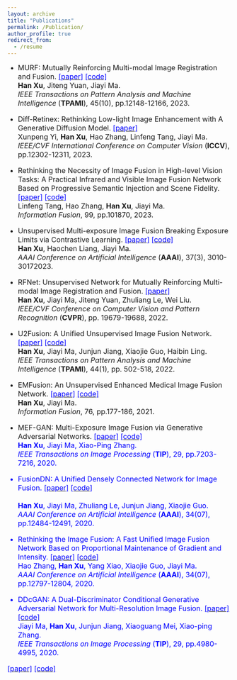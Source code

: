 ```yaml
---
layout: archive
title: "Publications"
permalink: /Publication/
author_profile: true
redirect_from:
  - /resume
---
```


* <font size=3>MURF: Mutually Reinforcing Multi-modal Image Registration and Fusion.
<a href="https://ieeexplore.ieee.org/stamp/stamp.jsp?tp=&arnumber=10145843"><font color=blue>[paper]</font></a>
<a href="https://github.com/hanna-xu/MURF"><font color=blue>[code]</font></a><br>
<b>Han Xu</b>, Jiteng Yuan, Jiayi Ma.<br>
<i>IEEE Transactions on Pattern Analysis and Machine Intelligence</i> (<b>TPAMI</b>), 45(10), pp.12148-12166, 2023.

* <font size=3>Diff-Retinex: Rethinking Low-light Image Enhancement with A Generative Diffusion Model.
<a href="https://openaccess.thecvf.com/content/ICCV2023/papers/Yi_Diff-Retinex_Rethinking_Low-light_Image_Enhancement_with_A_Generative_Diffusion_Model_ICCV_2023_paper.pdf"><font color=blue>[paper]</font></a><br>
Xunpeng Yi, <b>Han Xu</b>, Hao Zhang, Linfeng Tang, Jiayi Ma.<br>
<i>IEEE/CVF International Conference on Computer Vision</i> (<b>ICCV</b>), pp.12302-12311, 2023.

* <font size=3>Rethinking the Necessity of Image Fusion in High-level Vision Tasks: A Practical Infrared and Visible Image Fusion Network Based on Progressive Semantic Injection and Scene Fidelity.
<a href="https://pdf.sciencedirectassets.com/272144/1-s2.0-S1566253523X00074/1-s2.0-S1566253523001860/main.pdf?X-Amz-Security-Token=IQoJb3JpZ2luX2VjENT%2F%2F%2F%2F%2F%2F%2F%2F%2F%2FwEaCXVzLWVhc3QtMSJGMEQCIDBNfb4WJqhetMYVENHnTD14IdhkQwv4TwLYMh%2BB7%2BW0AiB%2F5WunfH9XEm4k9lYG5LlnnAPOJntcf4bO47z8EInRkCqzBQhdEAUaDDA1OTAwMzU0Njg2NSIMn2D4J1yvVybj7tC4KpAFBDyetKEgaM%2B5Oi4IyweWdbkvcuUlLvgoE5zBkR46K%2BuqQFhWtK3U93cvXI1WlzOuNioHngkCNxuSdvopudqT9ow%2FhmG8G5I2gbOoGl3SBkxAYraXbyeo8zh15S%2BQlD4PF0R%2F1BE3RAWIsVgm5aoO7E6DbIKnZwucOOGAgg7PmDM6yGtunjlzaIf84TIUk%2BVFejDtR5ilcs8AXBWxit2swQQOTXGnbL%2BW6vm9yhu6Au%2Bu9rY5%2B43KR5682o4BeADfPrX6%2B2%2FMlO%2FozlJkdEPeuN%2BQuJaBfIbz34S8WNVS1UK7HCYNJwsbdC6BlIniF7f0WsTGplEhfRTPuPxEUGzAMcTbPKYiu%2FwjEyjaik5%2BawYkRgGoW5etq7km5evBDlojs2Jd2HL1FOB2zaMTP9amQ%2BtYICZjFDRJkitNflmxBH3uNeqkMuXJ5fwmfPXxRo0UJG%2FU90Xp%2Fe3FMZF6F58txS5rf4dm3peLtOJ6jkAHdnZFwgT92oyjCpugDAX85J%2BnTAxPs0l0TUXLOBW7Hei6H1KCwmI1sJ5CzEffQT20JPNT%2Fl1to%2BKTUKdgPZ5SXSHVWO1nSAznZ9rEgQ%2B4qbGfyVYoLEnEyv7l94VkAN4N024IWuzeUWP0%2BivnmL%2BxFbPzV5TlY6UqPqPi8RELf0oiRjGn3qZnZv%2F%2BBDRI9Np6MZwl43ZRhOdeywUxJWb19G2VbxsVvDf4CdZnTiiEyU%2FHte%2FZ8jlc8oVRes2z0IEPr8KjZ4OG5xBWxKbH1jD2Cud%2B175st5JG%2FnMVJIf6xTfapVopSGDvjvqdwv6siJ4DIVIquRd3NlnaFvFIBSHa6sezwbq5Fv2%2F0YpwIIDgYNITTOL1tYVcWJO6g8WeEfIbgJ8wq7mgrAY6sgEdeIPb%2F%2F6Ago5rWO1DCianMh0ryXgqXZ6KDbW8eWkY3xyAzfMn9MjANmQNAUYI7VZ7Ac5s4%2FQIJ5UV%2BzOoxe1EkhYCavxQaDbJVBVKj5iIPgDKlQnm0GzShDmy75zGWmFerGbvYcdwSKb6Ip6mYYhRROcHDue9MnNIbjlQuXheeP1fPgP80kQ%2F%2BZI2HTTJo8leHs4VJ5quKbFDgvXE%2BX%2Blm4Grc8hPEhDACRHDrLu2CIqU&X-Amz-Algorithm=AWS4-HMAC-SHA256&X-Amz-Date=20231224T123909Z&X-Amz-SignedHeaders=host&X-Amz-Expires=300&X-Amz-Credential=ASIAQ3PHCVTYVXKCDKVG%2F20231224%2Fus-east-1%2Fs3%2Faws4_request&X-Amz-Signature=08a9bde2943b7f83d47d8f21186e15ea09dafde2a5c2412002ae5933b5b7d7e7&hash=81ac35db1fbb7b48796b7e02d0f8c91381c18a84ce2c59691fb877bfc29f9e49&host=68042c943591013ac2b2430a89b270f6af2c76d8dfd086a07176afe7c76c2c61&pii=S1566253523001860&tid=spdf-7beb442b-2b1e-452c-b016-d9909aff46c4&sid=523198c738cc504fde9a01359f9523ab000cgxrqa&type=client&tsoh=d3d3LnNjaWVuY2VkaXJlY3QuY29t&ua=190e5a51075f01560359&rr=83a8e7c8895ab45e&cc=cn"><font color=blue>[paper]</font></a>
<a href="https://github.com/Linfeng-Tang/PSFusion"><font color=blue>[code]</font></a><br>
Linfeng Tang, Hao Zhang, <b>Han Xu</b>, Jiayi Ma.<br>
<i>Information Fusion</i>, 99, pp.101870, 2023.

* <font size=3>Unsupervised Multi-exposure Image Fusion Breaking Exposure Limits via Contrastive Learning.
<a href="https://ojs.aaai.org/index.php/AAAI/article/view/25404"><font color=blue>[paper]</font></a>
<a href="https://github.com/HaoochenLiang/MEF-CL"><font color=blue>[code]</font></a><br>
 <b>Han Xu</b>, Haochen Liang, Jiayi Ma. <br>
<i>AAAI Conference on Artificial Intelligence</i> (<b>AAAI</b>), 37(3), 3010-30172023.

* <font size=3>RFNet: Unsupervised Network for Mutually Reinforcing Multi-modal Image Registration and Fusion.
<a href="https://openaccess.thecvf.com/content/CVPR2022/papers/Xu_RFNet_Unsupervised_Network_for_Mutually_Reinforcing_Multi-Modal_Image_Registration_and_CVPR_2022_paper.pdf"><font color=blue>[paper]</font></a><br>
<b>Han Xu</b>, Jiayi Ma, Jiteng Yuan, Zhuliang Le, Wei Liu.<br>
<i>IEEE/CVF Conference on Computer Vision and Pattern Recognition</i> (<b>CVPR</b>), pp. 19679-19688, 2022.

* <font size=3>U2Fusion: A Unified Unsupervised Image Fusion Network.
<a href="https://ieeexplore.ieee.org/stamp/stamp.jsp?tp=&arnumber=9151265"><font color=blue>[paper]</font></a>
<a href="https://github.com/hanna-xu/U2Fusion"><font color=blue>[code]</font></a><br>
<b>Han Xu</b>, Jiayi Ma, Junjun Jiang, Xiaojie Guo, Haibin Ling.<br>
<i>IEEE Transactions on Pattern Analysis and Machine Intelligence</i> (<b>TPAMI</b>), 44(1), pp. 502-518, 2022.

* <font size=3>EMFusion: An Unsupervised Enhanced Medical Image Fusion Network.
<a href="https://pdf.sciencedirectassets.com/272144/1-s2.0-S1566253521X00073/1-s2.0-S1566253521001275/main.pdf?X-Amz-Security-Token=IQoJb3JpZ2luX2VjENX%2F%2F%2F%2F%2F%2F%2F%2F%2F%2FwEaCXVzLWVhc3QtMSJHMEUCIH1QP9aGBZa3teDDMkfex8%2BdEYyx4IXj4MwQxckpj0pZAiEA8NLaaxFhWJpLzCYlMoO3VtE81bh5XvhY7KLUgbvgsY4qsgUIXRAFGgwwNTkwMDM1NDY4NjUiDLUB6Zk3upWrKRphbyqPBbhiixN4tY9bSZPdZm%2B6XXdP2XYP3v1lZh%2FudiMKUGDNzoiubuTz1tiOoBOMFadTQpMsSdhkw%2FoIki8%2BtLkuGTstjyCXSr%2Bj2%2Bd9yOxDWQSGtMXBEomfYSL1W2qX9FnQWddff273nKe4jqLzGOMMKpTKdp1UC7kuHH9LLv1rWaFlrE5MjYBwoaBC3luKMkMUAyiMU6EoKESxPga0ggnQvF6H68rHDyy11CwAOWpBx7D4dYIlAS3HjSw1HwC1%2F9TH1%2FeZAcLYyVwgIVFca1MV%2F4xQ5pu70DNrHiw9GJ5jlm5wwn3qrbzK9H6nCr%2B3L%2F%2BpSdKX6tjSxaT8oDlZh42RiJAEbgUYcKZa%2FBxwBo868qZnqJMURMlA2Bsl%2BBUL8aBLF0i%2BmcUPxNI7hvg5pUTo6PhhpqJBLjnIPkGz4jdeF%2FGUUGEsyI%2BX4nOM%2B9c3P15Jh65gS2JKRb%2BIvAGKOjk7LspltNQjPpXAbpZ4zDkiFKG5ERNa%2BzP%2Bkvbc37AHd%2BhAc4B%2FFO%2Bekt7iOFYRd3F2ZmB5gA94c8h5168I150U2SQSbAGAPl%2BXSFNwiCPVkoSrx7OiUq%2FFIT4oq7WMaj8mw%2Bi6sDGyeilDAud8Cvpqeh1A3pSjStVMCtvvvBdjPQowdLxxvHNdCAbmJERoifG1kuloV9%2FT4XJ4H03iqnlg9YYFlnc7TOKrMr1qfxhqteyStY9uvBDlgu%2B0soGTL72D9PIsWTted0I0BgaL2MLHSpFecwccquL1iiJ1Cw%2BYIiy8JDPG5s9aXeoQkKx4qsKoVzqtAQgM39oj5K06EmV9Ix5CNgZ8fy8CgUgERxqTiENnFy5WQT2yl1UgHvivuvq8XArPCOZTrLrPstzAs%2BD3TqYw68CgrAY6sQFJPJ5VUfp%2F6VOPoUPgK6mwIiosQZyG7I4TBVPk6a7kElEEw4%2FxCPpT8UH7GZp0bPg%2BOSsFjMhe%2FOVLXtXgj%2BeX1sw1T6SOGjdj4wKnaF4iZHvE9%2Bo4HHGGb95ILyEl2P6864uGBU0RwgmvpoZzUNXWW6HLRTQGWk8QqlHzaGELIydWLYK7WKv%2B8RfHORQ6a3nIy7Diw0Mi1gl857s76qDsiHDTNICFTpKZRB6sutNqoII%3D&X-Amz-Algorithm=AWS4-HMAC-SHA256&X-Amz-Date=20231224T130608Z&X-Amz-SignedHeaders=host&X-Amz-Expires=300&X-Amz-Credential=ASIAQ3PHCVTYSOJZAJUY%2F20231224%2Fus-east-1%2Fs3%2Faws4_request&X-Amz-Signature=53de714f77677fbfc50a3cae65ef5b79a94a8bff9108c9efcbb49f1cb34064d4&hash=96159a793cd418bb103b792515a9d7950f71ea83b6d97d67751791b352ca3719&host=68042c943591013ac2b2430a89b270f6af2c76d8dfd086a07176afe7c76c2c61&pii=S1566253521001275&tid=spdf-ddd43cf3-bc45-47a8-a4d2-3e1a272730e0&sid=523198c738cc504fde9a01359f9523ab000cgxrqa&type=client&tsoh=d3d3LnNjaWVuY2VkaXJlY3QuY29t&ua=190e5a51075e54075555&rr=83a90f54f806e63e&cc=cn"><font color=blue>[paper]</font></a>
<a href="https://github.com/hanna-xu/EMFusion"><font color=blue>[code]</font></a><br>
<b>Han Xu</b>, Jiayi Ma.<br>
<i>Information Fusion</i>, 76, pp.177-186, 2021.

* <font size=3> MEF-GAN: Multi-Exposure Image Fusion via Generative Adversarial Networks.
<a href="https://ieeexplore.ieee.org/stamp/stamp.jsp?tp=&arnumber=9112609"><font color=blue>[paper]</a>
<a href="https://github.com/hanna-xu/MEF-GAN"><font color=blue>[code]</font></a><br>
<b>Han Xu</b>, Jiayi Ma, Xiao-Ping Zhang.<br>
<i>IEEE Transactions on Image Processing</i> (<b>TIP</b>), 29, pp.7203-7216, 2020.

* <font size=3> FusionDN: A Unified Densely Connected Network for Image Fusion.
<a href="https://ojs.aaai.org/index.php/AAAI/article/view/6936"><font color=blue>[paper]</font></a>
<a href="https://github.com/hanna-xu/FusionDN"><font color=blue>[code]</font></a><br>  
<b>Han Xu</b>, Jiayi Ma, Zhuliang Le, Junjun Jiang, Xiaojie Guo.<br>
<i>AAAI Conference on Artificial Intelligence</i> (<b>AAAI</b>), 34(07), pp.12484-12491, 2020.

* <font size=3> Rethinking the Image Fusion: A Fast Unified Image Fusion Network Based on Proportional Maintenance of Gradient and Intensity.
<a href="https://ojs.aaai.org/index.php/AAAI/article/view/6975"><font color=blue>[paper]</font></a>
<a href="https://github.com/HaoZhang1018/PMGI_AAAI2020"><font color=blue>[code]</font></a><br>
Hao Zhang, <b>Han Xu</b>, Yang Xiao, Xiaojie Guo, Jiayi Ma.<br>
<i>AAAI Conference on Artificial Intelligence</i> (<b>AAAI</b>), 34(07), pp.12797-12804, 2020.

* <font size=3> DDcGAN: A Dual-Discriminator Conditional Generative Adversarial Network for Multi-Resolution Image Fusion.
<a href="https://ieeexplore.ieee.org/stamp/stamp.jsp?tp=&arnumber=9031751"><font color=blue>[paper]</font></a>
<a href="https://github.com/hanna-xu/DDcGAN"><font color=blue>[code]</font></a><br>
Jiayi Ma, <b>Han Xu</b>, Junjun Jiang, Xiaoguang Mei, Xiao-ping Zhang.<br>
<i>IEEE Transactions on Image Processing</i> (<b>TIP</b>), 29, pp.4980-4995, 2020.

<a href=""><font color=blue>[paper]</font></a>
<a href=""><font color=blue>[code]</font></a><br>
